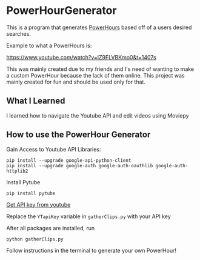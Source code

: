 # PowerHourGenerator

This is a program that generates [PowerHours](https://en.wikipedia.org/wiki/Power_hour) based off of a users desired searches.

Example to what a PowerHours is:

https://www.youtube.com/watch?v=IZ9FLVBKmo0&t=1407s


This was mainly created due to my friends and I's need of wanting to make a custom PowerHour because the lack of them online. This project was mainly created for fun and should be used only for that. 

## What I Learned
I learned how to navigate the Youtube API and edit videos using Moviepy

## How to use the PowerHour Generator

Gain Access to Youtube API Libraries:
```
pip install --upgrade google-api-python-client
pip install --upgrade google-auth google-auth-oauthlib google-auth-httplib2
```

Install Pytube
 
``pip install pytube``

[Get API key from youtube](https://developers.google.com/youtube/v3/getting-started)

Replace the ``YTapiKey`` variable in `gatherClips.py` with your API key

After all packages are installed, run 

``python gatherClips.py``

Follow instructions in the terminal to generate your own PowerHour!

